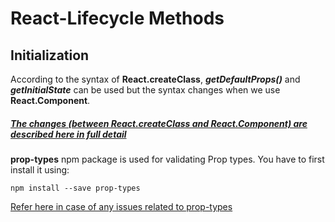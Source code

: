 # React-Lifecycle Methods


## Initialization

According to the syntax of **React.createClass**, ***getDefaultProps()*** and ***getInitialState*** can be used but the syntax changes when we use **React.Component**.  

##### [The changes (between React.createClass and React.Component) are described here in full detail](https://toddmotto.com/react-create-class-versus-component/)

**prop-types** npm package is used for validating Prop types. You have to first install it using: 

	npm install --save prop-types

[Refer here in case of any issues related to prop-types](https://github.com/facebook/prop-types#installation)		